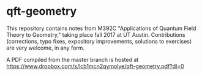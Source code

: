 # qft-geometry

This repository contains notes from M392C "Applications of Quantum
Field Theory to Geometry," taking place fall 2017 at UT Austin.
Contributions (corrections, typo fixes, 
expository improvements, solutions to exercises) are very 
welcome, in any form.

A PDF compiled from the master branch is hosted at
https://www.dropbox.com/s/lcb1mcn2qymolye/qft-geometry.pdf?dl=0
